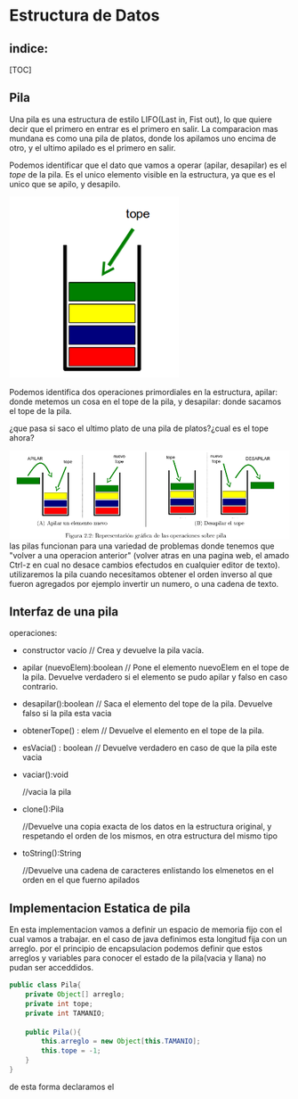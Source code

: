 # Estructura de Datos

## indice:

[TOC]



## Pila

Una pila es una estructura de estilo LIFO(Last in, Fist out),  lo que quiere decir que el primero en entrar es el  primero en salir. La comparacion mas mundana es como una pila de platos, donde los apilamos uno encima de otro, y el ultimo apilado es el primero en salir. 

Podemos identificar que el dato que vamos a operar (apilar, desapilar) es el *tope* de la pila. Es el unico elemento visible en la estructura, ya que es el unico que se apilo, y desapilo.

![](img/tope.png)



Podemos identifica dos operaciones primordiales en la estructura, apilar: donde metemos un cosa en el tope de la pila, y desapilar: donde sacamos el tope de la pila.

¿que pasa si saco el ultimo plato de una pila de platos?¿cual es el tope ahora?

![](img/pila-1.png)las pilas funcionan para una variedad de problemas donde tenemos que "volver a una operacion anterior" (volver atras en una pagina web, el amado Ctrl-z en cual no desace cambios efectudos en cualquier editor de texto). utilizaremos la pila cuando necesitamos obtener el orden inverso al que fueron agregados por ejemplo invertir un numero, o una cadena de texto.

## Interfaz de una pila

operaciones:

- constructor vacío
  // Crea y devuelve la pila vacía.
  
- apilar (nuevoElem):boolean
  // Pone el elemento nuevoElem en el tope de la pila. Devuelve verdadero
  si el elemento se pudo apilar y falso en caso contrario.
  
- desapilar():boolean
  // Saca el elemento del tope de la pila. Devuelve falso si la pila esta vacia
  
- obtenerTope() : elem
  // Devuelve el elemento en el tope de la pila.
  
- esVacia() : boolean
  // Devuelve verdadero en caso de que la pila este vacia
  
- vaciar():void

  //vacia la pila

- clone():Pila

  //Devuelve una copia exacta de los datos en la estructura original, y respetando el orden de los mismos, en otra estructura del mismo tipo

- toString():String

  //Devuelve una cadena de caracteres enlistando los elmenetos en el orden en el que fuerno apilados



## Implementacion Estatica de pila

En esta implementacion vamos a definir un espacio de memoria fijo con el cual vamos a trabajar. en el caso de java definimos esta longitud fija con un arreglo. por el principio de encapsulacion podemos definir que estos arreglos y variables para conocer el estado de la pila(vacia y llana) no pudan ser acceddidos.

```java
public class Pila{
	private Object[] arreglo;
	private int tope;
	private int TAMANIO;
	
	public Pila(){
		this.arreglo = new Object[this.TAMANIO];
		this.tope = -1;
	}
}
```

de esta forma declaramos el 



